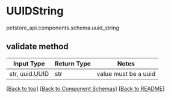 # UUIDString
petstore_api.components.schema.uuid_string

## validate method
Input Type | Return Type | Notes
------------ | ------------- | -------------
str, uuid.UUID | str | value must be a uuid

[[Back to top]](#top) [[Back to Component Schemas]](../../../README.md#Component-Schemas) [[Back to README]](../../../README.md)
